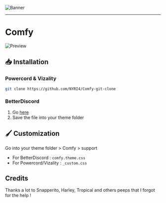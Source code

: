 ![Banner](https://nyri4.github.io/Comfy/assets/banner.png)

---

# Comfy
![Preview](https://i.ibb.co/tMxx2yJ/BDPreview.png)

## 📥 Installation

### Powercord & Vizality

```sh
git clone https://github.com/NYRI4/Comfy-git-clone
```

### BetterDiscord

1. Go [here](https://betterdiscord.net/ghdl?id=3550)
2. Save the file into your theme folder

## 🖌️ Customization
Go into your theme folder > Comfy > support
- For BetterDiscord : `comfy.theme.css`
- For Powercord/Vizality : `_custom.css`

## Credits

Thanks a lot to Snapperito, Harley, Tropical and others peeps that I forgot for the help !
